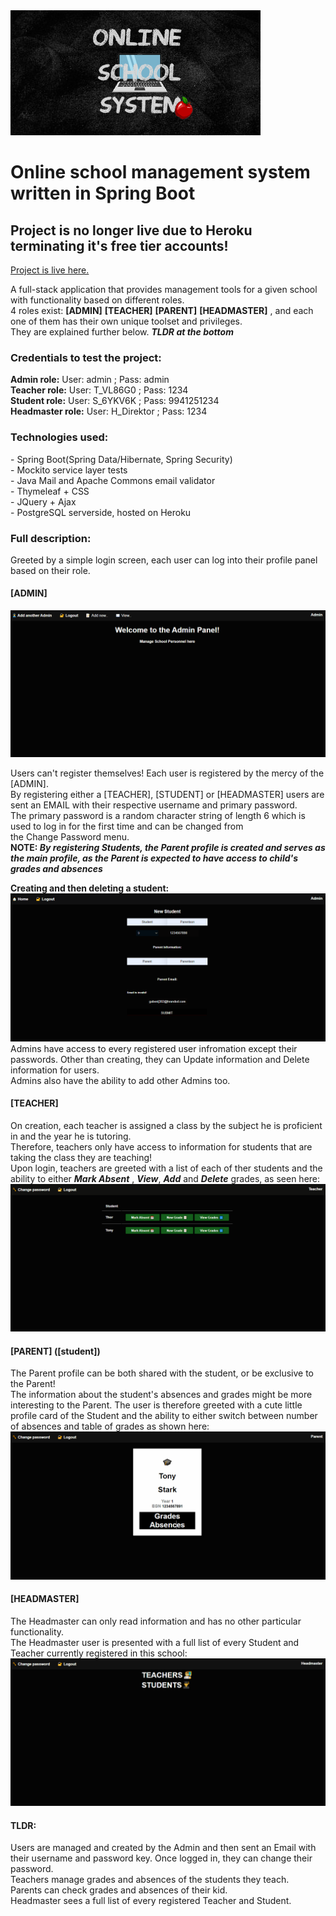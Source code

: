 <img src="/src/main/resources/static/images/logo.png"/>
<h1>Online school management system written in Spring Boot </h1>
<h2>Project is no longer live due to Heroku terminating it's free tier accounts!</h2>
<a href="https://school-system-heroku.herokuapp.com/">Project is live here.</a>  <p></p>

A full-stack application that provides management tools for a given school with functionality based on different roles. <br>
4 roles exist: <b>[ADMIN]</b> <b>[TEACHER]</b> <b>[PARENT]</b> <b>[HEADMASTER]</b> ,  and each one of them has their own unique toolset and privileges. <br>
They are explained further below. <b><i>TLDR at the bottom </i></b>
<h3>Credentials to test the project: </h3>
<b>Admin role:</b> User: admin ; Pass: admin <br>
<b>Teacher role:</b> User: T_VL86G0 ; Pass: 1234 <br>
<b>Student role:</b> User: S_6YKV6K ; Pass: 9941251234 <br>
<b>Headmaster role:</b> User: H_Direktor ; Pass: 1234 <br>

<h3>Technologies used: </h3>
- Spring Boot(Spring Data/Hibernate, Spring Security) <br>
- Mockito service layer tests <br>
- Java Mail and Apache Commons email validator <br>
- Thymeleaf + CSS <br>
- JQuery + Ajax  <br>
- PostgreSQL serverside, hosted on Heroku 
<h3>Full description:</h3>
Greeted by a simple login screen, each user can log into their profile panel based on their role. <br>
<h4>[ADMIN]</h4>
<img src="/src/main/resources/static/images/adminPanel.gif"/>

Users can't register themselves! Each user is registered by the mercy of the [ADMIN]. <br> By registering either a [TEACHER], [STUDENT] or [HEADMASTER] 
users are sent an EMAIL with their respective username and primary password. <br> The primary password is a random character string of length 6 which is used to log in for the first time and can be changed 
from <br> the Change Password menu. <br>
<b>NOTE: <i>By registering Students, the Parent profile is created and serves as the main profile, as the Parent is expected to have access to child's grades and absences </i></b> <p></p>
<b>Creating and then deleting a student: </b>
<img src="/src/main/resources/static/images/saveStudent.gif"/>
Admins have access to every registered user infromation except their passwords. Other than creating, they can Update information and Delete information for users. <br>
Admins also have the ability to add other Admins too.
<h4>[TEACHER]</h4>
On creation, each teacher is assigned a class by the subject he is proficient in and the year he is tutoring. <br>
Therefore, teachers only have access to information for students that are taking the class they are teaching! <br>
Upon login, teachers are greeted with a list of each of ther students and the ability to either <b><i>Mark Absent</i></b> , <b><i>View</i></b>, <b><i>Add</i></b> 
and <b><i>Delete</i></b> grades, as seen here:
<img src="/src/main/resources/static/images/teacherMenu.gif"/>
<h4>[PARENT] ([student])</h4>
The Parent profile can be both shared with the student, or be exclusive to the Parent! <br>
The information about the student's absences and grades might be more interesting to the Parent. The user is therefore greeted with a cute little profile card of the Student and
the ability to either switch between number of absences and table of grades as shown here:
<img src="/src/main/resources/static/images/parentMenu.gif"/>
<h4>[HEADMASTER]</h4>
The Headmaster can only read information and has no other particular functionality.  <br>
The Headmaster user is presented with a full list of every Student and Teacher currently registered
in this school:
<img src="/src/main/resources/static/images/headmasterMenu.gif"/>
<p></p>

<h4>TLDR:</h4>
Users are managed and created by the Admin and then sent an Email with their username and password key. Once logged in, they can change their password. <br>
Teachers manage grades and absences of the students they teach. <br>
Parents can check grades and absences of their kid. <br>
Headmaster sees a full list of every registered Teacher and Student. <br>
